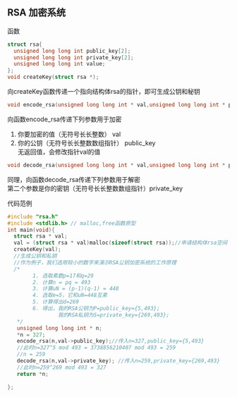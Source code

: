 ## RSA 加密系统  
函数  
```c
struct rsa{  
  unsigned long long int public_key[2];  
  unsigned long long int private_key[2];  
  unsigned long long int value;  
};  
void createKey(struct rsa *);  
```
向createKey函数传递一个指向结构体rsa的指针，即可生成公钥和秘钥  
  
  
```c
void encode_rsa(unsigned long long int * val,unsigned long long int * public_key);  
```
向函数encode_rsa传递下列参数用于加密  
1. 你要加密的值（无符号长长整数）    val  
2. 你的公钥（无符号长长整数数组指针）  public_key  
无返回值，会修改指针val的值  

```c
void decode_rsa(unsigned long long int * val,unsigned long long int * private_key);  
```
同理，向函数decode_rsa传递下列参数用于解密  
第二个参数是你的密钥（无符号长长整数数组指针）private_key  
  
    
      
代码范例  
```c
#include "rsa.h"  
#include <stdlib.h> // malloc,free函数原型  
int main(void){  
  struct rsa * val;  
  val = (struct rsa * val)malloc(sizeof(struct rsa));//申请结构体rsa空间  
  createKey(val);  
  //生成公钥和私钥  
  //作为例子，我们选用较小的数字来演示RSA公钥加密系统的工作原理  
  /*  
        1. 选取素数p=17和q=29  
        2. 计算n = pq = 493  
        3. 计算uN = (p-1)(q-1) = 448  
        4. 选取e=5，它和uN=448互素  
        5. 计算得出d=269  
        6. 得出，我的RSA公钥为P=public_key={5,493};  
                我的RSA私钥为S=private_key={269,493};  
   */  
   unsigned long long int * n;  
   *n = 327;  
   encode_rsa(n,val->public_key);//传入n=327,public_key={5,493}  
   //此时n=327^5 mod 493 = 3738856210407 mod 493 = 259  
   //n = 259  
   decode_rsa(n,val->private_key); //传入n=259,private_key={269,493}  
   //此时n=259^269 mod 493 = 327  
   return *n;  
     
};  
```
